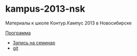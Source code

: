 kampus-2013-nsk
===============

Материалы к школе Контур.Кампус 2013 в Новосибирске

[Программа](https://docs.google.com/spreadsheet/ccc?key=0AlW9g0IejZAVdGo4YlFoaE9yYlRyZUtROUVMQUVSQ3c&usp=drive_web#gid=4)

* [Запись на семинар](https://docs.google.com/spreadsheet/ccc?key=0AlW9g0IejZAVdFR0RUk2LUVqVmctR296VWZFMlhUd1E#gid=0)
* [git](01-git)
